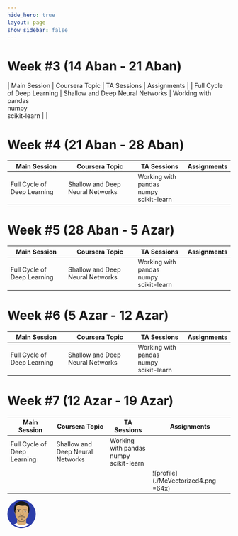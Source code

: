 ```yaml
---
hide_hero: true
layout: page
show_sidebar: false
---
```


# Week #3 (14 Aban - 21 Aban)

| Main Session 	| Coursera Topic	| TA Sessions 	| Assignments 	|
| Full Cycle of Deep Learning	| Shallow and Deep Neural Networks 	| Working with pandas<br>numpy<br>scikit-learn 	|  	|

# Week #4 (21 Aban - 28 Aban)

| **Main Session** 	| **Coursera Topic**	| **TA Sessions** 	| **Assignments** 	|
|------|------|------|-----|
| Full Cycle of Deep Learning	| Shallow and Deep Neural Networks 	| Working with pandas<br>numpy<br>scikit-learn 	|  	|
 
# Week #5 (28 Aban - 5 Azar)

| Main Session 	| Coursera Topic	| TA Sessions 	| Assignments 	|
|------|------|------|-----|
| Full Cycle of Deep Learning	| Shallow and Deep Neural Networks 	| Working with pandas<br>numpy<br>scikit-learn 	|  	|
 
# Week #6 (5 Azar - 12 Azar)

| **Main Session** 	| **Coursera Topic**	| **TA Sessions** 	| **Assignments** 	|
|------|------|------|-----|
| Full Cycle of Deep Learning	| Shallow and Deep Neural Networks 	| Working with pandas<br>numpy<br>scikit-learn 	|  	|

# Week #7 (12 Azar - 19 Azar)

| **Main Session** 	| **Coursera Topic**	| **TA Sessions** 	| **Assignments** 	|
|------|------|------|-----|
| Full Cycle of Deep Learning	| Shallow and Deep Neural Networks 	| Working with pandas<br>numpy<br>scikit-learn 	|  	|
| | | |![profile](./MeVectorized4.png =64x) |

<img src="./MeVectorized4.png" height="auto" width="64" style="border-radius:100%">
